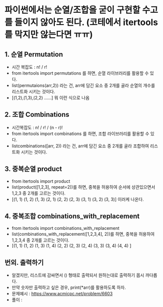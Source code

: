 # 파이썬에서는 순열/조합을 굳이 구현할 수고를 들이지 않아도 된다. (코테에서 itertools를 막지만 않는다면 ㅠㅠ)

## 1. 순열 Permutation
- 시간 복잡도 : n! / r!
- from itertools import permutations 를 하면, 순열 라이브러리를 활용할 수 있다.
- list(permutaions(arr,2)) 라는 건, arr에 담긴 요소 중 2개를 골라 순열의 개수를 리스트화 시키는 것이다.
- [(1,2),(1,3),(2,2) ......] 뭐 이런 식으로 나옴

## 2. 조합 Combinations
- 시간복잡도 : n! / r! / (n - r)!
- from itertools import combinations 를 하면, 조합 라이브러리를 활용할 수 있다.
- listcombinations([arr, 2)) 라는 건, arr에 담긴 요소 중 2개를 골라 조합하여 리스트화 시키는 것이다.

## 3. 중복순열 product
- from itertools import product
- list(product([1,2,3], repeat=2))를 하면, 중복을 허용하여 순서에 상관있으면서 1,2,3 중 2개를 고르는 것이다.
- [(1, 1) (1, 2) (1, 3) (2, 1) (2, 2) (2, 3) (3, 1) (3, 2) (3, 3)] 이러케 나온다.

## 4. 중복조합 combinations_with_replacement
- from itertools import combinations_with_replacement
- list(combinations_with_replacement([1,2,3,4], 2))를 하면, 중복을 허용하여 1,2,3,4 중 2개를 고르는 것이다.
- [(1, 1) (1, 2) (1, 3) (1, 4) (2, 2) (2, 3) (2, 4) (3, 3) (3, 4) (4, 4) ]

## 번외. 출력하기
- 알겠지만, 리스트에 감싸면서 () 형태로 출력되서 원하는대로 출력하기 몹시 까다롭다.
- 만약 숫자만 출력하고 싶은 경우, print(*arr)를 활용하도록 하자.
- 문제예시 : https://www.acmicpc.net/problem/6603
- 풀이 : 

